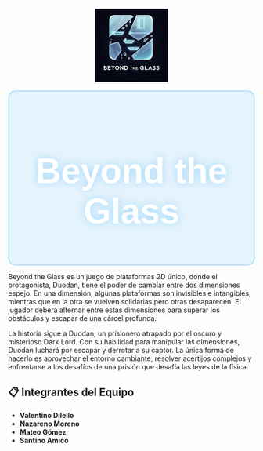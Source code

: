 <p align="center">
  <img src="logo\beyondtheglasslogo.jpeg" width="150"/>
</p>
<div style="background: rgba(135, 206, 250, 0.2); padding: 20px; text-align: center; border-radius: 15px; backdrop-filter: blur(10px); border: 2px solid rgba(135, 206, 250, 0.6);">
  <h1 style="color: white; font-size: 72px; font-family: 'Arial', sans-serif; text-shadow: 0 0 15px rgba(135, 206, 250, 0.8);">
    Beyond the Glass
  </h1>
</div>

Beyond the Glass es un juego de plataformas 2D único, donde el protagonista, Duodan, tiene el poder de cambiar entre dos dimensiones espejo. En una dimensión, algunas plataformas son invisibles e intangibles, mientras que en la otra se vuelven solidarias pero otras desaparecen. El jugador deberá alternar entre estas dimensiones para superar los obstáculos y escapar de una cárcel profunda.

La historia sigue a Duodan, un prisionero atrapado por el oscuro y misterioso Dark Lord. Con su habilidad para manipular las dimensiones, Duodan luchará por escapar y derrotar a su captor. La única forma de hacerlo es aprovechar el entorno cambiante, resolver acertijos complejos y enfrentarse a los desafíos de una prisión que desafía las leyes de la física.
## 📋 Integrantes del Equipo
- **Valentino Dilello**  
- **Nazareno Moreno**
- **Mateo Gómez** 
- **Santino Amico**
